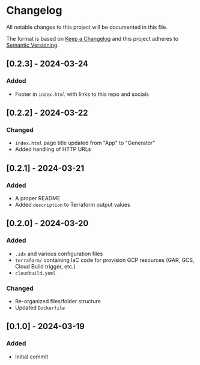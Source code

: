 # Changelog
All notable changes to this project will be documented in this file.

The format is based on [Keep a Changelog](http://keepachangelog.com/en/1.0.0/)
and this project adheres to [Semantic Versioning](http://semver.org/spec/v2.0.0.html).

## [0.2.3] - 2024-03-24
### Added
- Footer in `index.html` with links to this repo and socials

## [0.2.2] - 2024-03-22
### Changed
- `index.html` page title updated from "App" to "Generator"
- Added handling of HTTP URLs

## [0.2.1] - 2024-03-21
### Added
- A proper README
- Added `description` to Terraform output values

## [0.2.0] - 2024-03-20
### Added
- `.idx` and various configuration files
- `terraform/` containing IaC code for provision GCP resources (GAR, GCS, Cloud Build trigger, etc.)
- `cloudbuild.yaml`
### Changed
- Re-organized files/folder structure
- Updated `Dockerfile`

## [0.1.0] - 2024-03-19
### Added
- Initial commit
